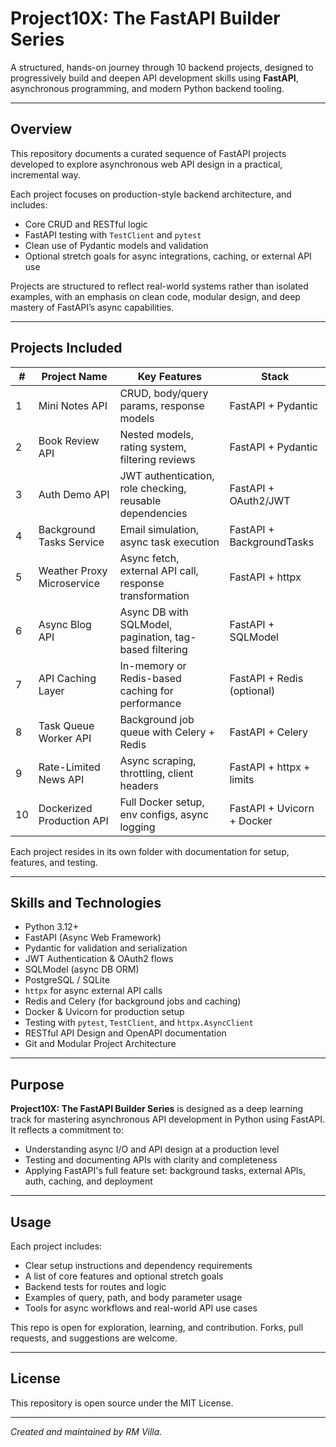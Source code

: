# Project10X: The FastAPI Builder Series

A structured, hands-on journey through 10 backend projects, designed to progressively build and deepen API development skills using **FastAPI**, asynchronous programming, and modern Python backend tooling.

---

## Overview

This repository documents a curated sequence of FastAPI projects developed to explore asynchronous web API design in a practical, incremental way.

Each project focuses on production-style backend architecture, and includes:

* Core CRUD and RESTful logic
* FastAPI testing with `TestClient` and `pytest`
* Clean use of Pydantic models and validation
* Optional stretch goals for async integrations, caching, or external API use

Projects are structured to reflect real-world systems rather than isolated examples, with an emphasis on clean code, modular design, and deep mastery of FastAPI’s async capabilities.

---

## Projects Included

| #  | Project Name                          | Key Features                                                  | Stack                    |
| -- | ------------------------------------- | ------------------------------------------------------------- | ------------------------ |
| 1  | Mini Notes API                        | CRUD, body/query params, response models                      | FastAPI + Pydantic       |
| 2  | Book Review API                       | Nested models, rating system, filtering reviews               | FastAPI + Pydantic       |
| 3  | Auth Demo API                         | JWT authentication, role checking, reusable dependencies      | FastAPI + OAuth2/JWT     |
| 4  | Background Tasks Service              | Email simulation, async task execution                        | FastAPI + BackgroundTasks|
| 5  | Weather Proxy Microservice            | Async fetch, external API call, response transformation       | FastAPI + httpx          |
| 6  | Async Blog API                        | Async DB with SQLModel, pagination, tag-based filtering       | FastAPI + SQLModel       |
| 7  | API Caching Layer                     | In-memory or Redis-based caching for performance              | FastAPI + Redis (optional)|
| 8  | Task Queue Worker API                 | Background job queue with Celery + Redis                     | FastAPI + Celery         |
| 9  | Rate-Limited News API                 | Async scraping, throttling, client headers                    | FastAPI + httpx + limits |
| 10 | Dockerized Production API             | Full Docker setup, env configs, async logging                 | FastAPI + Uvicorn + Docker|

Each project resides in its own folder with documentation for setup, features, and testing.

---

## Skills and Technologies

* Python 3.12+
* FastAPI (Async Web Framework)
* Pydantic for validation and serialization
* JWT Authentication & OAuth2 flows
* SQLModel (async DB ORM)
* PostgreSQL / SQLite
* `httpx` for async external API calls
* Redis and Celery (for background jobs and caching)
* Docker & Uvicorn for production setup
* Testing with `pytest`, `TestClient`, and `httpx.AsyncClient`
* RESTful API Design and OpenAPI documentation
* Git and Modular Project Architecture

---

## Purpose

**Project10X: The FastAPI Builder Series** is designed as a deep learning track for mastering asynchronous API development in Python using FastAPI. It reflects a commitment to:

* Understanding async I/O and API design at a production level
* Testing and documenting APIs with clarity and completeness
* Applying FastAPI's full feature set: background tasks, external APIs, auth, caching, and deployment

---

## Usage

Each project includes:

* Clear setup instructions and dependency requirements
* A list of core features and optional stretch goals
* Backend tests for routes and logic
* Examples of query, path, and body parameter usage
* Tools for async workflows and real-world API use cases

This repo is open for exploration, learning, and contribution. Forks, pull requests, and suggestions are welcome.

---

## License

This repository is open source under the MIT License.

---

*Created and maintained by RM Villa.*